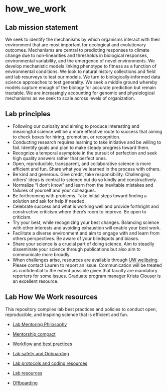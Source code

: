 # how_we_work
## Lab mission statement
We seek to identify the mechanisms by which organisms interact with their environment that are most important for ecological and evolutionary outcomes. Mechanisms are central to predicting responses to climate change due to non-linearities and thresholds in biological responses, environmental variability, and the emergence of novel environments. We develop mechanistic models linking phenotype to fitness as a function of environmental conditions. We look to natural history collections and field and lab resurveys to test our models. We turn to biologically-informed data science approaches to test generality. We seek a middle ground whereby models capture enough of the biology for accurate prediction but remain tractable. We are increasingly accounting for genomic and physiological mechanisms as we seek to scale across levels of organization.

## Lab principles
*	Following our curiosity and aiming to produce interesting and meaningful science will be a more effective route to success that aiming to check boxes for hiring, promotion, or recognition.
*	Conducting research requires learning to take initiative and be willing to fail. Identify goals and plan to make steady progress toward them.
*	Recognize a temporal asymptote in the pursuit of perfection and seek high quality answers rather that perfect ones.
*	Open, reproducible, transparent, and collaborative science is more efficient and fun. Share what you’ve learned in the process with others.
*	Be kind and generous. Give credit, take responsibility. Challenging others' ideas is central to science but do so kindly and constructively. 
*	Normalize “I don’t know” and learn from the inevitable mistakes and failures of yourself and your colleagues.
*	Be forthcoming with problems. Take initial steps toward finding a solution and ask for help if needed.
*	Celebrate success and what is working well and provide forthright and constructive criticism where there’s room to improve. Be open to criticism.
*	Try your best, while recognizing your best changes. Balancing science with other interests and avoiding exhaustion will enable your best work.
*	Facilitate a diverse environment and aim to engage with and learn from others perspectives. Be aware of your blindspots and biases.
*	Share your science is a crucial part of doing science. Aim to steadily disseminate your science through publications but also aim to communicate more broadly.
*	When challenges arise, resources are available through [UW wellbeing](https://wellbeing.uw.edu/). Please contact Lauren to report an issue. Communication will be treated as confidential to the extent possible given that faculty are mandatory reporters for some issues. Graduate program manager Krista Clouser is an excellent resource. 

## Lab How We Work resources

This repository compiles lab best practices and policies to conduct open, reproducible, and inspiring science that is efficient and fun.

* [Lab Mentoring Philosophy](https://github.com/HuckleyLab/how_we_work/blob/master/MentoringPhilosophy.md)

* [Mentorship compact](https://github.com/HuckleyLab/how_we_work/blob/master/MentoringCompact.md)

* [Workflow and best practices](https://github.com/HuckleyLab/how_we_work/blob/master/WorkFlowAndBestPractices.md)

* [Lab safety and Onboarding](https://github.com/HuckleyLab/how_we_work/blob/master/SafetyAndOnboarding.md)

* [Lab protocols and coding resources](https://github.com/HuckleyLab/how_we_work/blob/master/ProtocolsCoding.md)

* [Lab resources](https://github.com/HuckleyLab/how_we_work/blob/master/LabResources.md)

* [Offboarding](https://github.com/HuckleyLab/how_we_work/blob/master/Offboarding.md)


